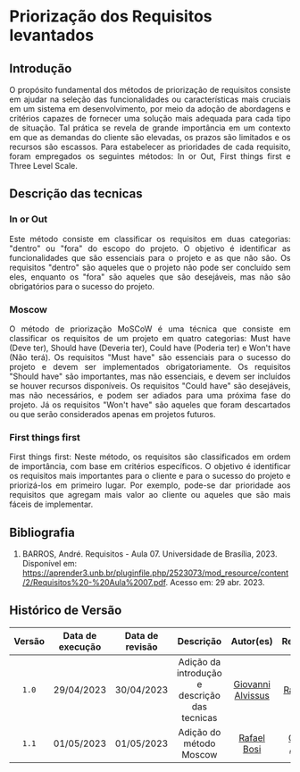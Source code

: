 # Priorização dos Requisitos levantados

## Introdução

<div style="text-align:justify">
O propósito fundamental dos métodos de priorização de requisitos consiste em ajudar na seleção das funcionalidades ou características mais cruciais em um sistema em desenvolvimento, por meio da adoção de abordagens e critérios capazes de fornecer uma solução mais adequada para cada tipo de situação. Tal prática se revela de grande importância em um contexto em que as demandas do cliente são elevadas, os prazos são limitados e os recursos são escassos. Para estabelecer as prioridades de cada requisito, foram empregados os seguintes métodos: In or Out, First things first e Three Level Scale.
</div>

## Descrição das tecnicas

### In or Out

<div style="text-align: justify">
Este método consiste em classificar os requisitos em duas categorias: "dentro" ou "fora" do escopo do projeto. O objetivo é identificar as funcionalidades que são essenciais para o projeto e as que não são. Os requisitos "dentro" são aqueles que o projeto não pode ser concluído sem eles, enquanto os "fora" são aqueles que são desejáveis, mas não são obrigatórios para o sucesso do projeto.
</div>

### Moscow

<div style="text-align: justify">
O método de priorização MoSCoW é uma técnica que consiste em classificar os requisitos de um projeto em quatro categorias: Must have (Deve ter), Should have (Deveria ter), Could have (Poderia ter) e Won't have (Não terá). Os requisitos "Must have" são essenciais para o sucesso do projeto e devem ser implementados obrigatoriamente. Os requisitos "Should have" são importantes, mas não essenciais, e devem ser incluídos se houver recursos disponíveis. Os requisitos "Could have" são desejáveis, mas não necessários, e podem ser adiados para uma próxima fase do projeto. Já os requisitos "Won't have" são aqueles que foram descartados ou que serão considerados apenas em projetos futuros.
</div>

### First things first

<div style="text-align: justify">
First things first: Neste método, os requisitos são classificados em ordem de importância, com base em critérios específicos. O objetivo é identificar os requisitos mais importantes para o cliente e para o sucesso do projeto e priorizá-los em primeiro lugar. Por exemplo, pode-se dar prioridade aos requisitos que agregam mais valor ao cliente ou aqueles que são mais fáceis de implementar.
</div>

## Bibliografia

1. BARROS, André. Requisitos - Aula 07. Universidade de Brasília, 2023. Disponível em: <https://aprender3.unb.br/pluginfile.php/2523073/mod_resource/content/2/Requisitos%20-%20Aula%2007.pdf>. Acesso em: 29 abr. 2023.

## Histórico de Versão

| Versão | Data de execução  | Data de revisão |  Descrição    | Autor(es)     |  Revisor(es)  |
| :----: | :---------------: | :-------------: | :-----------: | :-----------: | :-----------: |
| `1.0` | 29/04/2023 | 30/04/2023 | Adição da introdução e descrição das tecnicas | [Giovanni Alvissus](https://github.com/giovanni1106) | [Rafael Bosi](https://github.com/StrangeUnit28) |
| `1.1` | 01/05/2023 | 01/05/2023 | Adição do método Moscow | [Rafael Bosi](https://github.com/StrangeUnit28) | [Giovanni Alvissus](https://github.com/giovanni1106) |



